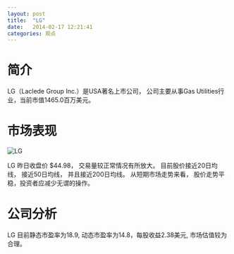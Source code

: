 ```yaml
---
layout: post
title:  "LG"
date:   2014-02-17 12:21:41
categories: 观点
---
```


# 简介
LG（Laclede Group Inc.）是USA著名上市公司，
公司主要从事Gas Utilities行业，当前市值1465.0百万美元。

# 市场表现

![LG](http://finviz.com/chart.ashx?t=LG&ty=c&ta=1&p=d&s=l)

LG 昨日收盘价 $44.98，
交易量较正常情况有所放大。
目前股价接近20日均线，
接近50日均线，
并且接近200日均线。
从短期市场走势来看，
股价走势平稳，投资者应减少无谓的操作。

# 公司分析
LG 目前静态市盈率为18.9, 动态市盈率为14.8，每股收益2.38美元,
市场估值较为合理。
